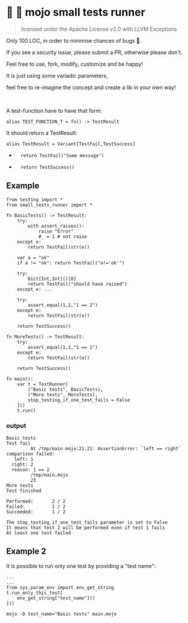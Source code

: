 # 🥼 🐒 mojo small tests runner
> licensed under the Apache License v2.0 with LLVM Exceptions

Only 100 LOC, in order to minimise chances of bugs 🖖.

If you see a security issue, please submit a PR, otherwise  please don't.

Feel free to use, fork, modify, customize and be happy!

It is just using some variadic parameters, 

feel free to re-imagine the concept and create a lib in your own way!





 










&nbsp;

A test-function have to have that form:
```mojo
alias TEST_FUNCTION_T = fn() -> TestResult
```
It should return a TestResult:
```mojo
alias TestResult = Variant[TestFail,TestSuccess]
```
- ```mojo
    return TestFail("Some message")
  ```
- ```mojo
    return TestSuccess()
  ```

## Example

```mojo
from testing import *
from small_tests_runner import *

fn BasicTests() -> TestResult:
    try:
        with assert_raises():
            raise "Error"
            #_ = 1 # not raise
    except e:
        return TestFail(str(e))

    var a = "ok"
    if a != "ok": return TestFail("a!='ok'")
    
    try: 
        Dict[Int,Int]()[0]
        return TestFail("should have raised")
    except e: ...

    try:
        assert_equal(1,2,"1 == 2")
    except e: 
        return TestFail(str(e))
    
    return TestSuccess()

fn MoreTests() -> TestResult:
    try:
        assert_equal(1,1,"1 == 1")
    except e: 
        return TestFail(str(e))

    return TestSuccess()

fn main():
    var t = TestRunner[
        ("Basic tests", BasicTests),
        ("More tests", MoreTests),
        stop_testing_if_one_test_fails = False
    ]()
    t.run()
```

### output

```
Basic tests
Test fail
         At /tmp/main.mojo:21:21: AssertionError: `left == right` comparison failed:
   left: 1
  right: 2
  reason: 1 == 2
         /tmp/main.mojo
         23
More tests
Test finished

Performed:       2 / 2
Failed:          1 / 2
Succeeded:       1 / 2

The stop_testing_if_one_test_fails parameter is set to False
It means that test 2 will be performed even if test 1 fails
At least one test failed
```

## Example 2
It is possible to run only one test by providing a "test name":
```mojo
...
...
from sys.param_env import env_get_string
t.run_only_this_test[
    env_get_string["test_name"]()
]()
```
```mojo -D test_name="Basic tests" main.mojo```